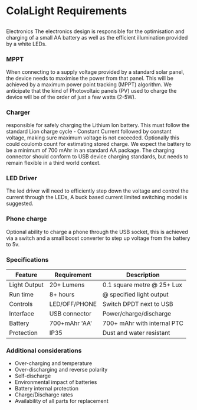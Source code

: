 # ColaLight Requirements

## 
Electronics
The electronics design is responsible for the optimisation and charging of a small AA battery as well as the efficient illumination provided by a white LEDs.

### MPPT
When connecting to a supply voltage provided by a standard solar panel, the device needs to maximise the power from that panel. This will be achieved by a maximum power point tracking (MPPT) algorithm. We anticipate that the kind of Photovoltaic panels (PV) used to charge the device will be of the order of just a few watts (2-5W).

### Charger
responsible for safely charging the Lithium Ion battery. This must follow the standard Lion charge cycle - Constant Current followed by constant voltage, making sure maximum voltage is not exceeded. Optionally this could coulomb count for estimating stored charge. We expect the battery to be a minimum of 700 mAhr in an standard AA package. The charging connector should conform to USB device charging standards, but needs to remain flexible in a third world context.


### LED Driver
The led driver will need to efficiently step down the voltage and control the current through the LEDs, A buck based current limited switching model is suggested.

### Phone charge
Optional ability to charge a phone through the USB socket, this is achieved via a switch and a small boost converter to step up voltage from the battery to 5v.

### Specifications
| Feature	| Requirement 	| Description 			|
|---------------|---------------|-------------------------------|
| Light Output 	| 20+ Lumens	| 0.1 square metre @ 25+ Lux	|
| Run time 	| 8+ hours	| @ specified light output	|
| Controls	| LED/OFF/PHONE	| Switch DPDT next to USB	|
| Interface	| USB connector	| Power/charge/discharge	|
| Battery	| 700+mAhr 'AA'	| 700+ mAhr with internal PTC	|
| Protection	| IP35 		| Dust and water resistant 	|

### Additional considerations
- Over-charging and temperature
- Over-discharging and reverse polarity
- Self-discharge
- Environmental impact of batteries
- Battery internal protection
- Charge/Discharge rates
- Availability of all parts for replacement


